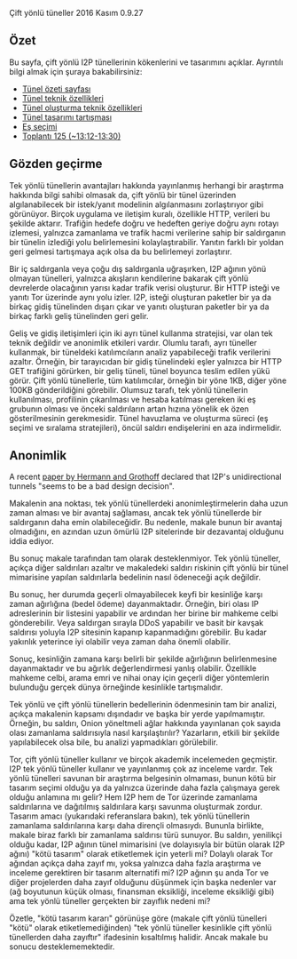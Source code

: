  Çift yönlü
tüneller 2016 Kasım
0.9.27 

## Özet

Bu sayfa, çift yönlü I2P tünellerinin kökenlerini ve tasarımını açıklar.
Ayrıntılı bilgi almak için şuraya bakabilirsiniz:

- [Tünel özeti
 sayfası]()
- [Tünel teknik
 özellikleri]()
- [Tünel oluşturma teknik
 özellikleri]()
- [Tünel tasarımı
 tartışması]()
- [Eş seçimi]()
- [Toplantı 125
 (\~13:12-13:30)]()

## Gözden geçirme

Tek yönlü tünellerin avantajları hakkında yayınlanmış herhangi bir
araştırma hakkında bilgi sahibi olmasak da, çift yönlü bir tünel
üzerinden algılanabilecek bir istek/yanıt modelinin algılanmasını
zorlaştırıyor gibi görünüyor. Birçok uygulama ve iletişim kuralı,
özellikle HTTP, verileri bu şekilde aktarır. Trafiğin hedefe doğru ve
hedeften geriye doğru aynı rotayı izlemesi, yalnızca zamanlama ve trafik
hacmi verilerine sahip bir saldırganın bir tünelin izlediği yolu
belirlemesini kolaylaştırabilir. Yanıtın farklı bir yoldan geri gelmesi
tartışmaya açık olsa da bu belirlemeyi zorlaştırır.

Bir iç saldırganla veya çoğu dış saldırganla uğraşırken, I2P ağının yönü
olmayan tünelleri, yalnızca akışların kendilerine bakarak çift yönlü
devrelerde olacağının yarısı kadar trafik verisi oluşturur. Bir HTTP
isteği ve yanıtı Tor üzerinde aynı yolu izler. I2P, isteği oluşturan
paketler bir ya da birkaç gidiş tünelinden dışarı çıkar ve yanıtı
oluşturan paketler bir ya da birkaç farklı geliş tünelinden geri gelir.

Geliş ve gidiş iletişimleri için iki ayrı tünel kullanma stratejisi, var
olan tek teknik değildir ve anonimlik etkileri vardır. Olumlu tarafı,
ayrı tüneller kullanmak, bir tüneldeki katılımcıların analiz
yapabileceği trafik verilerini azaltır. Örneğin, bir tarayıcıdan bir
gidiş tünelindeki eşler yalnızca bir HTTP GET trafiğini görürken, bir
geliş tüneli, tünel boyunca teslim edilen yükü görür. Çift yönlü
tünellerle, tüm katılımcılar, örneğin bir yöne 1KB, diğer yöne 100KB
gönderildiğini görebilir. Olumsuz tarafı, tek yönlü tünellerin
kullanılması, profilinin çıkarılması ve hesaba katılması gereken iki eş
grubunın olması ve önceki saldırıların artan hızına yönelik ek özen
gösterilmesinin gerekmesidir. Tünel havuzlama ve oluşturma süreci (eş
seçimi ve sıralama stratejileri), öncül saldırı endişelerini en aza
indirmelidir.

## Anonimlik

A recent [paper by Hermann and Grothoff]() declared
that I2P\'s unidirectional tunnels \"seems to be a bad design
decision\".

Makalenin ana noktası, tek yönlü tünellerdeki anonimleştirmelerin daha
uzun zaman alması ve bir avantaj sağlaması, ancak tek yönlü tünellerde
bir saldırganın daha emin olabileceğidir. Bu nedenle, makale bunun bir
avantaj olmadığını, en azından uzun ömürlü I2P sitelerinde bir
dezavantaj olduğunu iddia ediyor.

Bu sonuç makale tarafından tam olarak desteklenmiyor. Tek yönlü
tüneller, açıkça diğer saldırıları azaltır ve makaledeki saldırı
riskinin çift yönlü bir tünel mimarisine yapılan saldırılarla bedelinin
nasıl ödeneceği açık değildir.

Bu sonuç, her durumda geçerli olmayabilecek keyfi bir kesinliğe karşı
zaman ağırlığına (bedel ödeme) dayanmaktadır. Örneğin, biri olası IP
adreslerinin bir listesini yapabilir ve ardından her birine bir mahkeme
celbi gönderebilir. Veya saldırgan sırayla DDoS yapabilir ve basit bir
kavşak saldırısı yoluyla I2P sitesinin kapanıp kapanmadığını görebilir.
Bu kadar yakınlık yeterince iyi olabilir veya zaman daha önemli
olabilir.

Sonuç, kesinliğin zamana karşı belirli bir şekilde ağırlığının
belirlenmesine dayanmaktadır ve bu ağırlık değerlendirmesi yanlış
olabilir. Özellikle mahkeme celbi, arama emri ve nihai onay için geçerli
diğer yöntemlerin bulunduğu gerçek dünya örneğinde kesinlikle
tartışmalıdır.

Tek yönlü ve çift yönlü tünellerin bedellerinin ödenmesinin tam bir
analizi, açıkça makalenin kapsamı dışındadır ve başka bir yerde
yapılmamıştır. Örneğin, bu saldırı, Onion yöneltmeli ağlar hakkında
yayınlanan çok sayıda olası zamanlama saldırısıyla nasıl
karşılaştırılır? Yazarların, etkili bir şekilde yapılabilecek olsa bile,
bu analizi yapmadıkları görülebilir.

Tor, çift yönlü tüneller kullanır ve birçok akademik incelemeden
geçmiştir. I2P tek yönlü tüneller kullanır ve yayınlanmış çok az
inceleme vardır. Tek yönlü tünelleri savunan bir araştırma belgesinin
olmaması, bunun kötü bir tasarım seçimi olduğu ya da yalnızca üzerinde
daha fazla çalışmaya gerek olduğu anlamına mı gelir? Hem I2P hem de Tor
üzerinde zamanlama saldırılarına ve dağıtılmış saldırılara karşı savunma
oluşturmak zordur. Tasarım amacı (yukarıdaki referanslara bakın), tek
yönlü tünellerin zamanlama saldırılarına karşı daha dirençli olmasıydı.
Bununla birlikte, makale biraz farklı bir zamanlama saldırısı türü
sunuyor. Bu saldırı, yenilikçi olduğu kadar, I2P ağının tünel mimarisini
(ve dolayısıyla bir bütün olarak I2P ağını) \"kötü tasarım\" olarak
etiketlemek için yeterli mi? Dolaylı olarak Tor ağından açıkça daha
zayıf mı, yoksa yalnızca daha fazla araştırma ve inceleme gerektiren bir
tasarım alternatifi mi? I2P ağının şu anda Tor ve diğer projelerden daha
zayıf olduğunu düşünmek için başka nedenler var (ağ boyutunun küçük
olması, finansman eksikliği, inceleme eksikliği gibi) ama tek yönlü
tüneller gerçekten bir zayıflık nedeni mi?

Özetle, \"kötü tasarım kararı\" görünüşe göre (makale çift yönlü
tünelleri \"kötü\" olarak etiketlemediğinden) \"tek yönlü tüneller
kesinlikle çift yönlü tünellerden daha zayıftır\" ifadesinin kısaltılmış
halidir. Ancak makale bu sonucu desteklememektedir.


